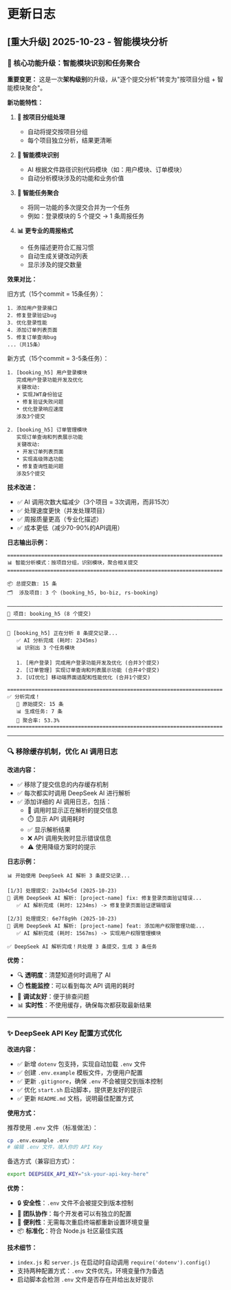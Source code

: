 # 更新日志

## [重大升级] 2025-10-23 - 智能模块分析

### 🚀 核心功能升级：智能模块识别和任务聚合

**重要变更：**
这是一次**架构级别**的升级，从"逐个提交分析"转变为"按项目分组 + 智能模块聚合"。

**新功能特性：**

1. **📁 按项目分组处理**
   - 自动将提交按项目分组
   - 每个项目独立分析，结果更清晰

2. **🧠 智能模块识别**
   - AI 根据文件路径识别代码模块（如：用户模块、订单模块）
   - 自动分析模块涉及的功能和业务价值
   
3. **🔗 智能任务聚合**
   - 将同一功能的多次提交合并为一个任务
   - 例如：登录模块的 5 个提交 → 1 条周报任务
   
4. **📊 更专业的周报格式**
   - 任务描述更符合汇报习惯
   - 自动生成关键改动列表
   - 显示涉及的提交数量

**效果对比：**

旧方式（15个commit = 15条任务）：
```
1. 添加用户登录接口
2. 修复登录验证bug
3. 优化登录性能
4. 添加订单列表页面
5. 修复订单查询bug
...（共15条）
```

新方式（15个commit = 3-5条任务）：
```
1. [booking_h5] 用户登录模块
   完成用户登录功能开发及优化
   关键改动:
   • 实现JWT身份验证
   • 修复验证失败问题
   • 优化登录响应速度
   涉及3个提交

2. [booking_h5] 订单管理模块
   实现订单查询和列表展示功能
   关键改动:
   • 开发订单列表页面
   • 实现高级筛选功能
   • 修复查询性能问题
   涉及5个提交
```

**技术改进：**
- ✅ AI 调用次数大幅减少（3个项目 = 3次调用，而非15次）
- ✅ 处理速度更快（并发处理项目）
- ✅ 周报质量更高（专业化描述）
- ✅ 成本更低（减少70-90%的API调用）

**日志输出示例：**
```
======================================================================
📊 智能分析模式：按项目分组，识别模块，聚合相关提交
======================================================================

📦 总提交数: 15 条
🗂️  涉及项目: 3 个 (booking_h5, bo-biz, rs-booking)

──────────────────────────────────────────────────────────────────────
📁 项目: booking_h5 (8 个提交)
──────────────────────────────────────────────────────────────────────

🤖 [booking_h5] 正在分析 8 条提交记录...
   ✅ AI 分析完成 (耗时: 2345ms)
   📊 识别出 3 个任务模块

   1. [用户登录] 完成用户登录功能开发及优化 (合并3个提交)
   2. [订单管理] 实现订单查询和列表展示功能 (合并4个提交)
   3. [UI优化] 移动端界面适配和性能优化 (合并1个提交)

======================================================================
✅ 分析完成！
   📝 原始提交: 15 条
   📊 生成任务: 7 条
   🎯 聚合率: 53.3%
======================================================================
```

---

### 🔍 移除缓存机制，优化 AI 调用日志

**改进内容：**
- ✅ 移除了提交信息的内存缓存机制
- ✅ 每次都实时调用 DeepSeek AI 进行解析
- ✅ 添加详细的 AI 调用日志，包括：
  - 🤖 调用时显示正在解析的提交信息
  - ⏱️ 显示 API 调用耗时
  - ✅ 显示解析结果
  - ❌ API 调用失败时显示错误信息
  - ⚠️ 使用降级方案时的提示

**日志示例：**
```
📊 开始使用 DeepSeek AI 解析 3 条提交记录...

[1/3] 处理提交: 2a3b4c5d (2025-10-23)
🤖 调用 DeepSeek AI 解析: [project-name] fix: 修复登录页面验证错误...
   ✅ AI 解析完成 (耗时: 1234ms) -> 修复登录页面验证逻辑错误

[2/3] 处理提交: 6e7f8g9h (2025-10-23)
🤖 调用 DeepSeek AI 解析: [project-name] feat: 添加用户权限管理功能...
   ✅ AI 解析完成 (耗时: 1567ms) -> 实现用户权限管理模块

✅ DeepSeek AI 解析完成！共处理 3 条提交，生成 3 条任务
```

**优势：**
- 🔍 **透明度**：清楚知道何时调用了 AI
- ⏱️ **性能监控**：可以看到每次 API 调用的耗时
- 🐛 **调试友好**：便于排查问题
- 📊 **实时性**：不使用缓存，确保每次都获取最新结果

---

### ✨ DeepSeek API Key 配置方式优化

**改进内容：**
- ✅ 新增 `dotenv` 包支持，实现自动加载 `.env` 文件
- ✅ 创建 `.env.example` 模板文件，方便用户配置
- ✅ 更新 `.gitignore`，确保 `.env` 不会被提交到版本控制
- ✅ 优化 `start.sh` 启动脚本，提供更友好的提示
- ✅ 更新 `README.md` 文档，说明最佳配置方式

**使用方式：**

推荐使用 `.env` 文件（标准做法）：
```bash
cp .env.example .env
# 编辑 .env 文件，填入你的 API Key
```

备选方式（兼容旧方式）：
```bash
export DEEPSEEK_API_KEY="sk-your-api-key-here"
```

**优势：**
- 🔒 **安全性**：`.env` 文件不会被提交到版本控制
- 👥 **团队协作**：每个开发者可以有独立的配置
- 🚀 **便利性**：无需每次重启终端都重新设置环境变量
- 📦 **标准化**：符合 Node.js 社区最佳实践

**技术细节：**
- `index.js` 和 `server.js` 在启动时自动调用 `require('dotenv').config()`
- 支持两种配置方式：`.env` 文件优先，环境变量作为备选
- 启动脚本会检测 `.env` 文件是否存在并给出友好提示
